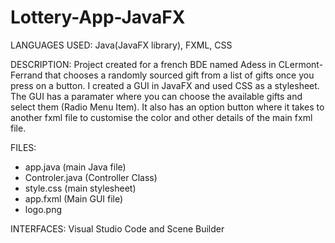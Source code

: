 # Lottery-App-JavaFX

LANGUAGES USED: Java(JavaFX library), FXML, CSS 

DESCRIPTION: Project created for a french BDE named Adess in CLermont-Ferrand that chooses a randomly sourced gift from a list of gifts once you press on a button.
I created a GUI in JavaFX and used CSS as a stylesheet. The GUI has a paramater where you can choose the available gifts and select them (Radio Menu Item). It also has an option button where it takes to another fxml file to customise the color and other details of the main fxml file.

FILES:
- app.java (main Java file)
- Controler.java (Controller Class)
- style.css (main stylesheet)
- app.fxml (Main GUI file)
- logo.png

INTERFACES: Visual Studio Code and Scene Builder


